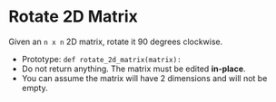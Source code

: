 # Rotate 2D Matrix
Given an `n x n` 2D matrix, rotate it 90 degrees clockwise.
* Prototype: `def rotate_2d_matrix(matrix):`
* Do not return anything. The matrix must be edited **in-place**.
* You can assume the matrix will have 2 dimensions and will not be empty.
